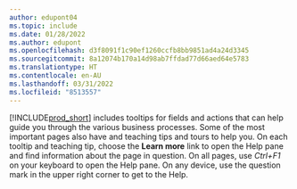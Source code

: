 ```yaml
---
author: edupont04
ms.topic: include
ms.date: 01/28/2022
ms.author: edupont
ms.openlocfilehash: d3f8091f1c90ef1260ccfb8bb9851ad4a24d3345
ms.sourcegitcommit: 8a12074b170a14d98ab7ffdad77d66aed64e5783
ms.translationtype: HT
ms.contentlocale: en-AU
ms.lasthandoff: 03/31/2022
ms.locfileid: "8513557"
---
```

[!INCLUDE[prod_short](prod_short.md)] includes tooltips for fields and actions that can help guide you through the various business processes. Some of the most important pages also have and teaching tips and tours to help you. On each tooltip and teaching tip, choose the **Learn more** link to open the Help pane and find information about the page in question. On all pages, use *Ctrl+F1* on your keyboard to open the Help pane. On any device, use the question mark in the upper right corner to get to the Help.  
